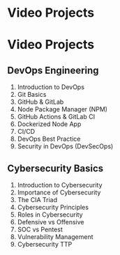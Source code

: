 Video Projects
==============
# Video Projects

## DevOps Engineering
1. Introduction to DevOps
2. Git Basics
3. GitHub & GitLab
4. Node Package Manager (NPM)
5. GitHub Actions & GitLab CI
6. Dockerized Node App
7. CI/CD
8. DevOps Best Practice
9. Security in DevOps (DevSecOps)

## Cybersecurity Basics
1. Introduction to Cybersecurity
2. Importance of Cybersecurity
3. The CIA Triad
4. Cybersecurity Principles
5. Roles in Cybersecurity
6. Defensive vs Offensive
7. SOC vs Pentest
8. Vulnerability Management
9. Cybersecurity TTP
